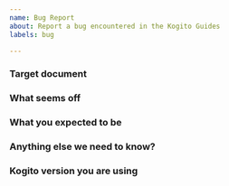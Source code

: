 ```yaml
---
name: Bug Report
about: Report a bug encountered in the Kogito Guides
labels: bug

---
```


<!-- 
If you see a typo, spelling error, or formatting issue in our docs, 
please open a PR directly.
-->

### Target document
<!-- Please link the document you saw the bug. -->

### What seems off

### What you expected to be

### Anything else we need to know?

### Kogito version you are using
